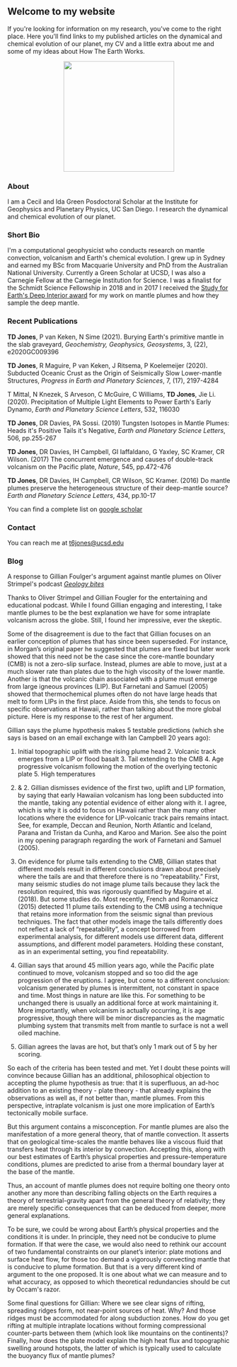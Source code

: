 ## Welcome to my website

If you're looking for information on my research, you've come to the right place. Here you'll find links to my published articles on the dynamical and chemical evolution of our planet, my CV and a little extra about me and some of my ideas about How The Earth Works.

<p align="center">
  <img width="250" height="250" src="https://user-images.githubusercontent.com/39965951/88488703-e205a280-cf43-11ea-82ea-89721595b164.jpeg">
</p>

### About

I am a Cecil and Ida Green Posdoctoral Scholar at the Institute for Geophysics and Planetary Physics, UC San Diego. I research the dynamical and chemical evolution of our planet.

### Short Bio

I'm a computational geophysicist who conducts research on mantle convection, volcanism and Earth's chemical evolution. I grew up in Sydney and earned my BSc from Macquarie University and PhD from the Australian National University. Currently a Green Scholar at UCSD, I was also a Carnegie Fellow at the Carnegie Institution for Science. I was a finalist for the Schmidt Science Fellowship in 2018 and in 2017 I received the [Study for Earth's Deep Interior award](https://connect.agu.org/sedi/awards) for my work on mantle plumes and how they sample the deep mantle.

### Recent Publications

**TD Jones**, P van Keken, N Sime (2021). Burying Earth's primitive mantle in the slab graveyard, _Geochemistry, Geophysics, Geosystems_, 3, (22), e2020GC009396

**TD Jones**, R Maguire, P van Keken, J Ritsema, P Koelemeijer (2020). Subducted Oceanic Crust as the Origin of Seismically Slow Lower-mantle Structures, _Progress in Earth and Planetary Sciences_, 7, (17), 2197-4284

T Mittal, N Knezek, S Arveson, C McGuire, C Williams, **TD Jones**, Jie Li. (2020). Precipitation of Multiple Light Elements to Power Earth's Early Dynamo, _Earth and Planetary Science Letters_, 532, 116030

**TD Jones**, DR Davies, PA Sossi. (2019) Tungsten Isotopes in Mantle Plumes: Heads it's Positive Tails it's Negative, _Earth and Planetary Science Letters_, 506, pp.255-267

**TD Jones**, DR Davies, IH Campbell, GI Iaffaldano, G Yaxley, SC Kramer, CR Wilson. (2017) The concurrent emergence and causes of double-track volcanism on the Pacific plate, _Nature_, 545, pp.472-476

**TD Jones**, DR Davies, IH Campbell, CR Wilson, SC Kramer. (2016) Do mantle plumes preserve the heterogeneous structure of their deep-mantle source? _Earth and Planetary Science Letters_, 434, pp.10-17

You can find a complete list on [google scholar](https://scholar.google.com.au/citations?hl=en&user=R8tDaXgAAAAJ&view_op=list_works&sortby=pubdate)

### Contact

You can reach me at t6jones@ucsd.edu

### Blog

A response to Gillian Foulger's argument against mantle plumes on Oliver Strimpel's podcast [_Geology bites_](https://podcasts.google.com/feed/aHR0cHM6Ly9hbmNob3IuZm0vcy84MGU3YmI0L3BvZGNhc3QvcnNz/episode/ZmUyMDljNTYtZDc0Mi00Mjc1LTgzYTktYWNiY2M3YmNkODBl?sa=X&ved=0CAUQkfYCahcKEwjAsfPg5sfwAhUAAAAAHQAAAAAQAQ)

Thanks to Oliver Strimpel and Gillian Fougler for the entertaining and educational podcast. While I found Gillian engaging and interesting, I take mantle plumes to be the best explanation we have for some intraplate volcanism across the globe. Still, I found her impressive, ever the skeptic.

Some of the disagreement is due to the fact that Gillian focuses on an earlier conception of plumes that has since been superseded. For instance, in Morgan’s original paper he suggested that plumes are fixed but later work showed that this need not be the case since the core-mantle boundary (CMB) is not a zero-slip surface. Instead, plumes are able to move, just at a much slower rate than plates due to the high viscosity of the lower mantle. Another is that the volcanic chain associated with a plume must emerge from large igneous provinces (LIP). But Farnetani and Samuel (2005) showed that thermochemical plumes often do not have large heads that melt to form LIPs in the first place. Aside from this, she tends to focus on specific observations at Hawaii, rather than talking about the more global picture. Here is my response to the rest of her argument.

Gillian says the plume hypothesis makes 5 testable predictions (which she says is based on an email exchange with Ian Campbell 20 years ago):

1. Initial topographic uplift with the rising plume head 2. Volcanic track emerges from a LIP or flood basalt 3. Tail extending to the CMB 4. Age progressive volcanism following the motion of the overlying tectonic plate 5. High temperatures

1. & 2. Gillian dismisses evidence of the first two, uplift and LIP formation, by saying that early Hawaiian volcanism has long been subducted into the mantle, taking any potential evidence of either along with it. I agree, which is why it is odd to focus on Hawaii rather than the many other locations where the evidence for LIP-volcanic track pairs remains intact. See, for example, Deccan and Reunion, North Atlantic and Iceland, Parana and Tristan da Cunha, and Karoo and Marion. See also the point in my opening paragraph regarding the work of Farnetani and Samuel (2005).

3. On evidence for plume tails extending to the CMB, Gillian states that different models result in different conclusions drawn about precisely where the tails are and that therefore there is no “repeatability.” First, many seismic studies do not image plume tails because they lack the resolution required, this was rigorously quantified by Maguire et al. (2018). But some studies do. Most recently, French and Romanowicz (2015) detected 11 plume tails extending to the CMB using a technique that retains more information from the seismic signal than previous techniques. The fact that other models image the tails differently does not reflect a lack of “repeatability”, a concept borrowed from experimental analysis, for different models use different data, different assumptions, and different model parameters. Holding these constant, as in an experimental setting, you find repeatability.

4. Gillian says that around 45 million years ago, while the Pacific plate continued to move, volcanism stopped and so too did the age progression of the eruptions. I agree, but come to a different conclusion: volcanism generated by plumes is intermittent, not constant in space and time. Most things in nature are like this. For something to be unchanged there is usually an additional force at work maintaining it. More importantly, when volcanism is actually occurring, it is age progressive, though there will be minor discrepancies as the magmatic plumbing system that transmits melt from mantle to surface is not a well oiled machine.

5. Gillian agrees the lavas are hot, but that’s only 1 mark out of 5 by her scoring.

So each of the criteria has been tested and met. Yet I doubt these points will convince because Gillian has an additional, philosophical objection to accepting the plume hypothesis as true: that it is superfluous, an ad-hoc addition to an existing theory - plate theory - that already explains the observations as well as, if not better than, mantle plumes. From this perspective, intraplate volcanism is just one more implication of Earth’s tectonically mobile surface.

But this argument contains a misconception. For mantle plumes are also the manifestation of a more general theory, that of mantle convection. It asserts that on geological time-scales the mantle behaves like a viscous fluid that transfers heat through its interior by convection. Accepting this, along with our best estimates of Earth’s physical properties and pressure-temperature conditions, plumes are predicted to arise from a thermal boundary layer at the base of the mantle.

Thus, an account of mantle plumes does not require bolting one theory onto another any more than describing falling objects on the Earth requires a theory of terrestrial-gravity apart from the general theory of relativity; they are merely specific consequences that can be deduced from deeper, more general explanations.

To be sure, we could be wrong about Earth’s physical properties and the conditions it is under. In principle, they need not be conducive to plume formation. If that were the case, we would also need to rethink our account of two fundamental constraints on our planet’s interior: plate motions and surface heat flow, for those too demand a vigorously convecting mantle that is conducive to plume formation. But that is a very different kind of argument to the one proposed. It is one about what we can measure and to what accuracy, as opposed to which theoretical redundancies should be cut by Occam's razor.

Some final questions for Gillian: Where we see clear signs of rifting, spreading ridges form, not near-point sources of heat. Why? And those ridges must be accommodated for along subduction zones. How do you get rifting at multiple intraplate locations without forming compressional counter-parts between them (which look like mountains on the continents)? Finally, how does the plate model explain the high heat flux and topographic swelling around hotspots, the latter of which is typically used to calculate the buoyancy flux of mantle plumes?


